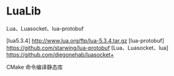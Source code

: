 # LuaLib
 Lua、Luasocket、lua-protobuf

[lua5.3.4] http://www.lua.org/ftp/lua-5.3.4.tar.gz
[lua-protobuf] https://github.com/starwing/lua-protobuf
[Lua、Luasocket、lua] https://github.com/diegonehab/luasocket+

CMake 命令编译静态库